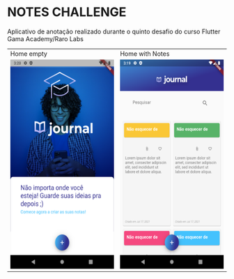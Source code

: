 # NOTES CHALLENGE

Aplicativo de anotação realizado durante o quinto desafio do curso Flutter Gama Academy/Raro Labs

<table>
  <tr>
    <td>Home empty</td>
     <td>Home with Notes</td>
     
  </tr>
  <tr>
    <td><img src="screens/empty.png" width=270 height=480></td>
    <td><img src="screens/notes.png" width=270 height=480></td>
  </tr>
 </table>
